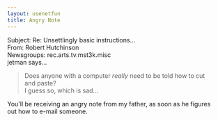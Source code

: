 ```yaml
---   
layout: usenetfun   
title: Angry Note   
---   
```

   
Subject: Re: Unsettlingly basic instructions...   
From: Robert Hutchinson   
Newsgroups: rec.arts.tv.mst3k.misc   
jetman says...   
>Does anyone with a computer _really_ need to be told how to cut   
>and paste?   
>I guess so, which is sad...   
   
You'll be receiving an angry note from my father, as soon as he figures   
out how to e-mail someone.   
   
   
   
